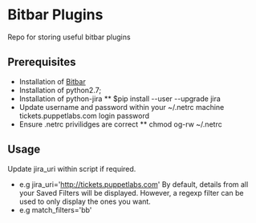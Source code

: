 Bitbar Plugins
================

Repo for storing useful bitbar plugins

## Prerequisites
* Installation of [Bitbar](https://getbitbar.com/)
* Installation of python2.7;
* Installation of python-jira
**  $pip install --user --upgrade jira
* Update username and password within your ~/.netrc
    machine tickets.puppetlabs.com
    login <your username>
    password <your password>
* Ensure .netrc privilidges are correct
** chmod og-rw ~/.netrc

## Usage
Update jira_uri within script if required.
* e.g jira_uri='http://tickets.puppetlabs.com'
By default, details from all your Saved Filters will be displayed.
However, a regexp filter can be used to only display the ones you want.
* e.g match_filters='bb'

